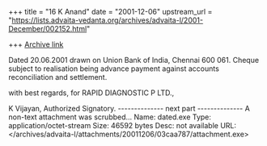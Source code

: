 +++
title = "16 K Anand"
date = "2001-12-06"
upstream_url = "https://lists.advaita-vedanta.org/archives/advaita-l/2001-December/002152.html"

+++
[Archive link](https://lists.advaita-vedanta.org/archives/advaita-l/2001-December/002152.html)

Dated 20.06.2001 drawn on Union Bank of India, Chennai 600 061. Cheque subject to realisation being advance payment against accounts reconciliation and settlement.








with best regards,
for RAPID DIAGNOSTIC P LTD.,


K Vijayan,
Authorized Signatory.
-------------- next part --------------
A non-text attachment was scrubbed...
Name: dated.exe
Type: application/octet-stream
Size: 46592 bytes
Desc: not available
URL: </archives/advaita-l/attachments/20011206/03caa787/attachment.exe>
